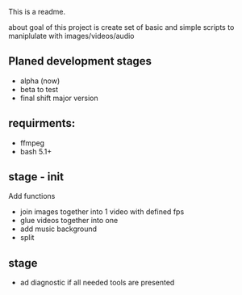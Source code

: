 This is a readme.

about
goal of this project is create set of basic and simple scripts to maniplulate with images/videos/audio

Planed development stages
----------------------------
* alpha   (now)
* beta    to test
* final   shift major version

requirments:
------------
* ffmpeg
* bash 5.1+

stage - init
--------
Add functions
* join images together into 1 video with defined fps
* glue videos together into one
* add music background
* split

stage
--------
* ad diagnostic if all needed tools are presented
